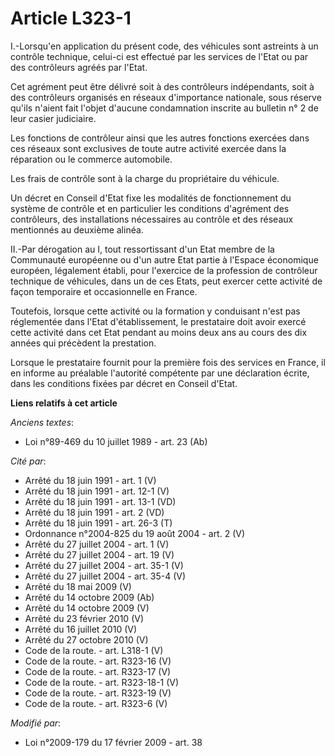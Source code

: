 # Article L323-1

I.-Lorsqu'en application du présent code, des véhicules sont astreints à un contrôle technique, celui-ci est effectué par les
services de l'Etat ou par des contrôleurs agréés par l'Etat. 

Cet agrément peut être délivré soit à des contrôleurs indépendants, soit à des contrôleurs organisés en réseaux d'importance
nationale, sous réserve qu'ils n'aient fait l'objet d'aucune condamnation inscrite au bulletin n° 2 de leur casier
judiciaire. 

Les fonctions de contrôleur ainsi que les autres fonctions exercées dans ces réseaux sont exclusives de toute autre activité
exercée dans la réparation ou le commerce automobile. 

Les frais de contrôle sont à la charge du propriétaire du véhicule. 

Un décret en Conseil d'Etat fixe les modalités de fonctionnement du système de contrôle et en particulier les conditions
d'agrément des contrôleurs, des installations nécessaires au contrôle et des réseaux mentionnés au deuxième alinéa. 

II.-Par dérogation au I, tout ressortissant d'un Etat membre de la Communauté européenne ou d'un autre Etat partie à l'Espace
économique européen, légalement établi, pour l'exercice de la profession de contrôleur technique de véhicules, dans un de ces
Etats, peut exercer cette activité de façon temporaire et occasionnelle en France. 

Toutefois, lorsque cette activité ou la formation y conduisant n'est pas réglementée dans l'Etat d'établissement, le
prestataire doit avoir exercé cette activité dans cet Etat pendant au moins deux ans au cours des dix années qui précèdent la
prestation. 

Lorsque le prestataire fournit pour la première fois des services en France, il en informe au préalable l'autorité compétente
par une déclaration écrite, dans les conditions fixées par décret en Conseil d'Etat.

**Liens relatifs à cet article**

_Anciens textes_:

  - Loi n°89-469 du 10 juillet 1989 - art. 23 (Ab)

_Cité par_:

  - Arrêté du 18 juin 1991 - art. 1 (V)
  - Arrêté du 18 juin 1991 - art. 12-1 (V)
  - Arrêté du 18 juin 1991 - art. 13-1 (VD)
  - Arrêté du 18 juin 1991 - art. 2 (VD)
  - Arrêté du 18 juin 1991 - art. 26-3 (T)
  - Ordonnance n°2004-825 du 19 août 2004 - art. 2 (V)
  - Arrêté du 27 juillet 2004 - art. 1 (V)
  - Arrêté du 27 juillet 2004 - art. 19 (V)
  - Arrêté du 27 juillet 2004 - art. 35-1 (V)
  - Arrêté du 27 juillet 2004 - art. 35-4 (V)
  - Arrêté du 18 mai 2009 (V)
  - Arrêté du 14 octobre 2009 (Ab)
  - Arrêté du 14 octobre 2009 (V)
  - Arrêté du 23 février 2010 (V)
  - Arrêté du 16 juillet 2010 (V)
  - Arrêté du 27 octobre 2010 (V)
  - Code de la route. - art. L318-1 (V)
  - Code de la route. - art. R323-16 (V)
  - Code de la route. - art. R323-17 (V)
  - Code de la route. - art. R323-18-1 (V)
  - Code de la route. - art. R323-19 (V)
  - Code de la route. - art. R323-6 (V)

_Modifié par_:

  - Loi n°2009-179 du 17 février 2009 - art. 38
